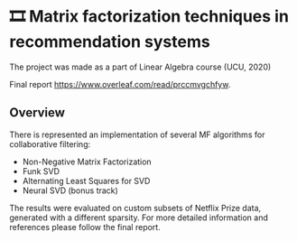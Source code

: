 # 🎞 Matrix factorization techniques in recommendation systems
The project was made as a part of Linear Algebra course (UCU, 2020)

Final report https://www.overleaf.com/read/prccmvgchfyw.

## Overview
There is represented an implementation of several MF algorithms for collaborative filtering:
- Non-Negative Matrix Factorization 
- Funk SVD
- Alternating Least Squares for SVD
- Neural SVD (bonus track)

The results were evaluated on custom subsets of Netflix Prize data, generated with a different sparsity. For more detailed information and references please follow the final report.


